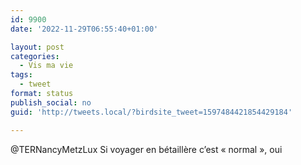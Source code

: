 ```yaml
---
id: 9900
date: '2022-11-29T06:55:40+01:00'

layout: post
categories:
  - Vis ma vie
tags:
  - tweet
format: status
publish_social: no
guid: 'http://tweets.local/?birdsite_tweet=1597484421854429184'

---
```


@TERNancyMetzLux Si voyager en bétaillère c’est « normal », oui